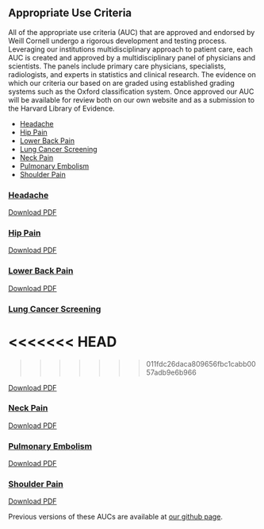 ## Appropriate Use Criteria

All of the appropriate use criteria (AUC) that are approved and endorsed by Weill Cornell undergo a rigorous development and testing process.  Leveraging our institutions multidisciplinary approach to patient care, each AUC is created and approved by a multidisciplinary panel of physicians and scientists. The panels include primary care physicians, specialists, radiologists, and experts in statistics and clinical research. The evidence on which our criteria our based on are graded using established grading systems such as the Oxford classification system.  Once approved our AUC will be available for review both on our own website and as a submission to the Harvard Library of Evidence.

* [Headache](#headache)
* [Hip Pain](#hip-pain)
* [Lower Back Pain](#lower-back-pain)
* [Lung Cancer Screening](#lung-cancer-screening)
* [Neck Pain](#neck-pain)
* [Pulmonary Embolism](#pulmonary-embolism)
* [Shoulder Pain](#shoulder-pain)

### [Headache][headache]

<object width="80%" height="900" data="auc_files/WCM_-_Headache_AUC_v11.pdf"></object>

[Download PDF][headache]

### [Hip Pain][hippain]

<object width="80%" height="900" data="auc_files/WCM_-_Hip_Pain_AUC_v9.pdf"></object>

[Download PDF][hippain]

### [Lower Back Pain][lowerbackpain]

<object width="80%" height="900" data="auc_files/WCM_-_LBP_AUC_v16.pdf"></object>

[Download PDF][lowerbackpain]

### [Lung Cancer Screening][lungcancerscreening]

<<<<<<< HEAD
<object width="80%" height="900" data="auc_files/WCM_-_Lung_Cancer_Screening_AUC_v12.pdf"></object>
=======
<object width="80%" height="900" data="auc_files/WCM_-_Lung_Cancer_Screening_AUC_v10.pdf"></object>
>>>>>>> 011fdc26daca809656fbc1cabb0057adb9e6b966

[Download PDF][lungcancerscreening]

### [Neck Pain][neckpain]

<object width="80%" height="900" data="auc_files/WCM_-_Neck_Pain_AUC_v9.pdf"></object>

[Download PDF][neckpain]

### [Pulmonary Embolism][pe]

<object width="80%" height="900" data="auc_files/WCM_-_PE_AUC_v9.pdf"></object>

[Download PDF][pe]

### [Shoulder Pain][shoulder]

<object width="80%" height="900" data="auc_files/WCM_-_Shoulder_Pain_AUC_v10.pdf"></object>

[Download PDF][shoulder]


Previous versions of these AUCs are available at [our github page](https://github.com/cornellradiology/wcmcauc/tree/master/auc_files).

<script type='text/javascript'>
var links = document.links;

for (var i = 0; i < links.length; i++) {
  if (links[i].hostname != window.location.hostname) {
    links[i].target = '_blank';
  }
}
</script>

  [aucbackpain]: https://docs.google.com/spreadsheets/d/1fGB72y4sQ1a4cjbkFmkx7XH1p6dprUG_36_3hLZ-wOU/edit#gid=813947164
  [headache]: /auc_files/WCM_-_Headache_AUC_v11.pdf
  [hippain]: /auc_files/WCM_-_Hip_Pain_AUC_v9.pdf
  [lowerbackpain]: /auc_files/WCM_-_LBP_AUC_v16.pdf
  [lungcancerscreening]: /auc_files/WCM_-_Lung_Cancer_Screening_AUC_v12.pdf
  [neckpain]: /auc_files/WCM_-_Neck_Pain_AUC_v9.pdf
  [pe]: /auc_files/WCM_-_PE_AUC_v9.pdf
  [shoulder]: /auc_files/WCM_-_Shoulder_Pain_AUC_v10.pdf
